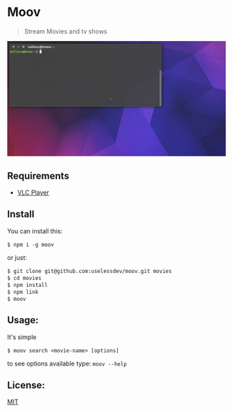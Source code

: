 # Moov

> Stream Movies and tv shows

![Using](use.gif "Using")

## Requirements

- [VLC Player][2]

## Install

You can install this:


```
$ npm i -g moov
```

or just:

```
$ git clone git@github.com:uselessdev/moov.git movies
$ cd movies
$ npm install
$ npm link
$ moov
```

## Usage:

It's simple

```
$ moov search <movie-name> [options]
```

to see options available type: `moov --help`

## License:

[MIT][3]

[1]: https://github.com/mafintosh/peerflix "Peerflix: The Salvation of the world"
[2]: http://www.videolan.org/vlc/ "VLC Player :3"
[3]: https://github.com/uselessdev/moov/blob/master/LICENSE "License"
